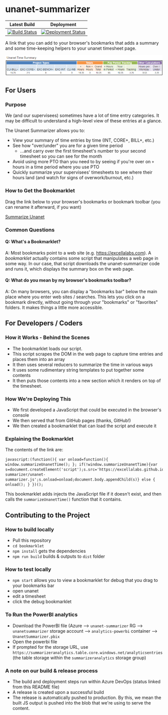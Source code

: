 # unanet-summarizer

| Latest Build                                                                                                                                                                                                                              | Deployment                                                                                                                                                                                                  |
| ----------------------------------------------------------------------------------------------------------------------------------------------------------------------------------------------------------------------------------------- | ----------------------------------------------------------------------------------------------------------------------------------------------------------------------------------------------------------- |
| [![Build Status](https://dev.azure.com/excellaco/unanet-summarizer/_apis/build/status/excellalabs.unanet-summarizer?branchName=master)](https://dev.azure.com/excellaco/unanet-summarizer/_build/latest?definitionId=5&branchName=master) | [![Deployment Status](https://vsrm.dev.azure.com/excellaco/_apis/public/Release/badge/ab42bd87-c4a4-44b8-9bcc-02ab7408d6c0/1/1)](https://dev.azure.com/excellaco/unanet-summarizer/_release?definitionId=1) |

A link that you can add to your browser's bookmarks that adds a summary and some time-keeping helpers to your unanet timesheet page.

![screenshot of the tool in action](bookmarklet/summarizer-screenshot.png)

## For Users

### Purpose

We (and our supervisees) sometimes have a lot of time entry categories. It may be difficult to understand a high-level view of these entries at a glance.

The Unanet Summarizer allows you to:

* View your summary of time entries by time (INT, CORE+, BILL+, etc.)
* See how "over/under" you are for a given time period
  * ...and carry over the first timesheet's number to your second timesheet so you can see for the month
* Avoid using more PTO than you need to by seeing if you're over on `+` hours in a time period where you use PTO
* Quickly summarize your supervisees' timesheets to see where their hours land (and watch for signs of overwork/burnout, etc.)

### How to Get the Bookmarklet

Drag the link below to your browser's bookmarks or bookmark toolbar (you can rename it afterward, if you want)

<a href="javascript:(function(){ var onload=function(){ window.summarizeUnanetTime(); }; if(!window.summarizeUnanetTime){var s=document.createElement('script');s.src='https://excellalabs.github.io/unanet-summarizer/unanet-summarizer.js';s.onload=onload;document.body.appendChild(s)} else { onload(); } })();">Summarize Unanet</a>

### Common Questions

#### Q: What's a Bookmarklet?

A: Most bookmarks point to a web site (e.g. <https://excellalabs.com>). A _bookmarklet_ actually contains some script that manipulates a web page in some way. In our case, that script downloads the unanet-summarizer code and runs it, which displays the summary box on the web page.

#### Q: What do you mean by my browser's bookmarks toolbar?

A: On many browsers, you can display a "bookmarks bar" below the main place where you enter web sites / searches. This lets you click on a bookmark directly, without going through your "bookmarks" or "favorites" folders. It makes things a little more accessible.

## For Developers / Coders

### How it Works - Behind the Scenes

- The bookmarklet loads our script.
- This script scrapes the DOM in the web page to capture time entries and places them into an array
- It then uses several reducers to summarize the time in various ways
- It uses some rudimentary string templates to put together some contents
- It then puts those contents into a new section which it renders on top of the timesheet.

### How We're Deploying This

- We first developed a JavaScript that could be executed in the browser's console
- We then served that from GitHub pages (thanks, GitHub!)
- We then created a bookmarklet that can load the script and execute it

### Explaining the Bookmarklet

The contents of the link are:

```
javascript:(function(){ var onload=function(){ window.summarizeUnanetTime(); }; if(!window.summarizeUnanetTime){var s=document.createElement('script');s.src='https://excellalabs.github.io/unanet-summarizer/unanet-summarizer.js';s.onload=onload;document.body.appendChild(s)} else { onload(); } })();
```

This bookmarklet adds injects the JavaScript file if it doesn't exist, and then calls the `summarizeUnanetTime()` function that it contains.

## Contributing to the Project

### How to build locally

- Pull this repository
- `cd bookmarklet`
- `npm install` gets the dependencies
- `npm run build` builds & outputs to `dist` folder

### How to test locally

- `npm start` allows you to view a bookmarklet for debug that you drag to your bookmarks bar
- open unanet
- edit a timesheet
- click the debug bookmarklet

### To Run the PowerBI analytics

- Download the PowerBI file (Azure --> `unanet-summarizer` RG --> `unanetsummarizer` storage account --> `analytics-powerbi` container --> `UnanetSummarizer.pbix`
- Open the powerbi file
- If prompted for the storage URL, use `https://summarizeranalytics.table.core.windows.net/analyticsentries` (the table storage within the `summarizeranalytics` storage group)

### A note on our build & release process

- The build and deployment steps run within Azure DevOps (status linked from this README file)
- A release is created upon a successful build
- The release is automatically pushed to production. By this, we mean the built JS output is pushed into the blob that we're using to serve the content.
